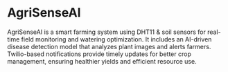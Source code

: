 # AgriSenseAI
AgriSenseAI is a smart farming system using DHT11 &amp; soil sensors for real-time field monitoring and watering optimization. It includes an AI-driven disease detection model that analyzes plant images and alerts farmers. Twilio-based notifications provide timely updates for better crop management, ensuring healthier yields and efficient resource use.
